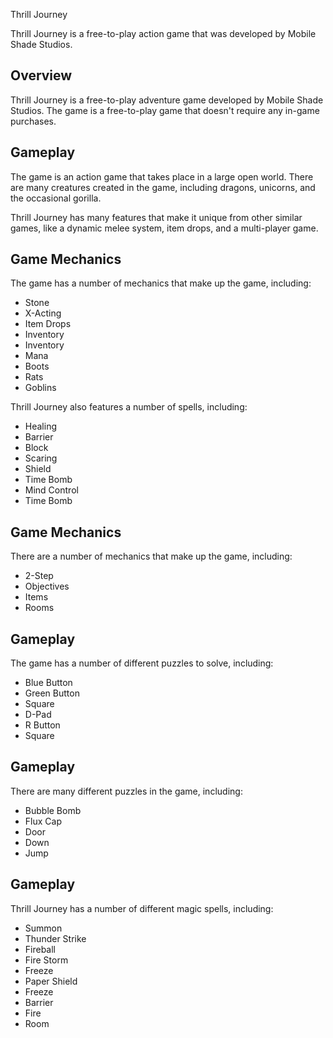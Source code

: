 Thrill Journey

Thrill Journey is a free-to-play action game that was developed by Mobile Shade Studios.

## Overview

Thrill Journey is a free-to-play adventure game developed by Mobile Shade Studios. The game is a free-to-play game that doesn't require any in-game purchases.

## Gameplay

The game is an action game that takes place in a large open world. There are many creatures created in the game, including dragons, unicorns, and the occasional gorilla.

Thrill Journey has many features that make it unique from other similar games, like a dynamic melee system, item drops, and a multi-player game.

## Game Mechanics

The game has a number of mechanics that make up the game, including:

*   Stone
*   X-Acting
*   Item Drops
*   Inventory
*   Inventory
*   Mana
*   Boots
*   Rats
*   Goblins

Thrill Journey also features a number of spells, including:

*   Healing
*   Barrier
*   Block
*   Scaring
*   Shield
*   Time Bomb
*   Mind Control
*   Time Bomb

## Game Mechanics

There are a number of mechanics that make up the game, including:

*   2-Step
*   Objectives
*   Items
*   Rooms

## Gameplay

The game has a number of different puzzles to solve, including:

*   Blue Button
*   Green Button
*   Square
*   D-Pad
*   R Button
*   Square

## Gameplay

There are many different puzzles in the game, including:

*   Bubble Bomb
*   Flux Cap
*   Door
*   Down
*   Jump

## Gameplay

Thrill Journey has a number of different magic spells, including:

*   Summon
*   Thunder Strike
*   Fireball
*   Fire Storm
*   Freeze
*   Paper Shield
*   Freeze
*   Barrier
*   Fire
*   Room